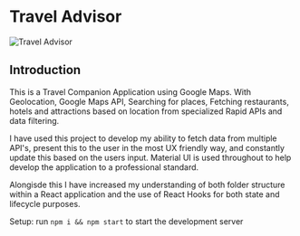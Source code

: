 # Travel Advisor

![Travel Advisor](https://i.ibb.co/qph2cZn/image.pngg)

## Introduction
This is a Travel Companion Application using Google Maps. With Geolocation, Google Maps API, Searching for places, Fetching restaurants, hotels and attractions based on location from specialized Rapid APIs and data filtering.

I have used this project to develop my ability to fetch data from multiple API's, present this to the user in the most UX friendly way, and constantly update this based on the users input. Material UI is used throughout to help develop the application to a professional standard. 

Alongisde this I have increased my understanding of both folder structure within a React application and the use of React Hooks for both state and lifecycle purposes. 


Setup: run ```npm i && npm start``` to start the development server
